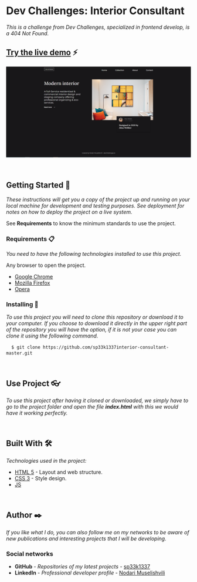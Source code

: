 # Dev Challenges: Interior Consultant

_This is a challenge from Dev Challenges, specialized in frontend develop, is a 404 Not Found._

## [Try the live demo](https://sp33k1337.github.io/interior-consultant-master/) ⚡
![Thumbnail](https://github.com/sp33k1337/interior-consultant-master/blob/main/design/design.PNG?raw=true)

<br>

## Getting Started 🚀

_These instructions will get you a copy of the project up and running on your local machine for development and testing purposes. See deployment for notes on how to deploy the project on a live system._

See **Requirements** to know the minimum standards to use the project.

### Requirements 📋

_You need to have the following technologies installed to use this project._

Any browser to open the project.

* [Google Chrome](https://www.google.com/intl/es/chrome/)
* [Mozilla Firefox](https://www.mozilla.org/es-ES/firefox/new/)
* [Opera](https://www.opera.com/es)

### Installing 🔧

_To use this project you will need to clone this repository or download it to your computer. If you choose to download it directly in the upper right part of the repository you will have the option, if it is not your case you can clone it using the following command._

```ssh
  $ git clone https://github.com/sp33k1337interior-consultant-master.git
```

<br>

## Use Project 👓

_To use this project after having it cloned or downloaded, we simply have to go to the project folder and open the file **index.html** with this we would have it working perfectly._

<br>

## Built With 🛠️

_Technologies used in the project:_

* [HTML 5](https://en.wikipedia.org/wiki/HTML) - Layout and web structure.
* [CSS 3](https://en.wikipedia.org/wiki/CSS) - Style design.
* [JS](https://en.wikipedia.org/wiki/JavaScript)

<br>

## Author ✒️

_If you like what I do, you can also follow me on my networks to be aware of new publications and interesting projects that I will be developing._


### Social networks

* **GitHub** - *Repositories of my latest projects* - [sp33k1337](https://github.com/sp33k1337)
* **LinkedIn** - *Professional developer profile* - [Nodari Muselishvili](https://www.linkedin.com/in/nodari-muselishvili-7b9692219/)
